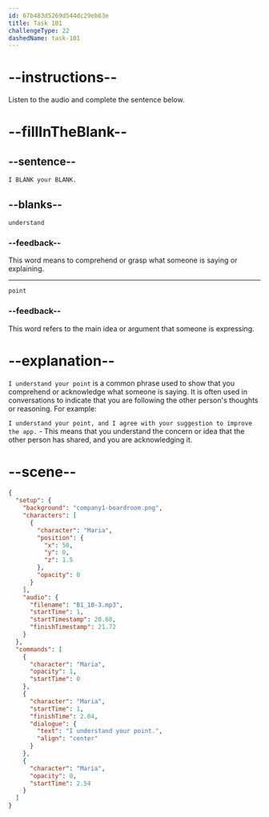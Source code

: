 ```yaml
---
id: 67b483d5269d544dc29eb63e
title: Task 101
challengeType: 22
dashedName: task-101
---
```


<!-- (audio) Maria: I understand your point. -->

# --instructions--

Listen to the audio and complete the sentence below.

# --fillInTheBlank--

## --sentence--

`I BLANK your BLANK.`

## --blanks--

`understand`

### --feedback--

This word means to comprehend or grasp what someone is saying or explaining.

---

`point`

### --feedback--

This word refers to the main idea or argument that someone is expressing.

# --explanation--

`I understand your point` is a common phrase used to show that you comprehend or acknowledge what someone is saying. It is often used in conversations to indicate that you are following the other person's thoughts or reasoning. For example:

`I understand your point, and I agree with your suggestion to improve the app.` - This means that you understand the concern or idea that the other person has shared, and you are acknowledging it.

# --scene--

```json
{
  "setup": {
    "background": "company1-boardroom.png",
    "characters": [
      {
        "character": "Maria",
        "position": {
          "x": 50,
          "y": 0,
          "z": 1.5
        },
        "opacity": 0
      }
    ],
    "audio": {
      "filename": "B1_10-3.mp3",
      "startTime": 1,
      "startTimestamp": 20.68,
      "finishTimestamp": 21.72
    }
  },
  "commands": [
    {
      "character": "Maria",
      "opacity": 1,
      "startTime": 0
    },
    {
      "character": "Maria",
      "startTime": 1,
      "finishTime": 2.04,
      "dialogue": {
        "text": "I understand your point.",
        "align": "center"
      }
    },
    {
      "character": "Maria",
      "opacity": 0,
      "startTime": 2.54
    }
  ]
}
```
